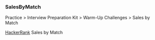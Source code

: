 ### SalesByMatch

Practice > Interview Preparation Kit > Warm-Up Challenges > Sales by Match

[HackerRank](https://www.hackerrank.com/challenges/sock-merchant/problem?h_l=interview&playlist_slugs%5B%5D=interview-preparation-kit&playlist_slugs%5B%5D=warmup)  Sales by Match 

